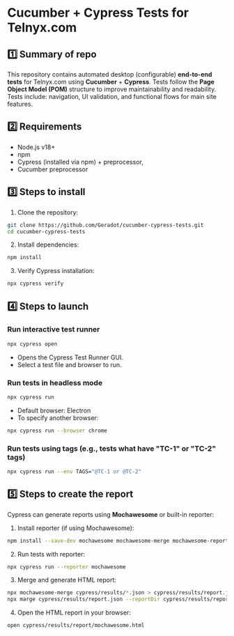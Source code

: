 # Cucumber + Cypress Tests for Telnyx.com

## 1️⃣ Summary of repo

This repository contains automated desktop (configurable) **end-to-end tests** for Telnyx.com using **Cucumber** + **Cypress**.
Tests follow the **Page Object Model (POM)** structure to improve maintainability and readability.
Tests include: navigation, UI validation, and functional flows for main site features.

## 2️⃣ Requirements

- Node.js v18+
- npm
- Cypress (installed via npm) + preprocessor,
- Cucumber preprocessor

## 3️⃣ Steps to install

1. Clone the repository:

```bash
git clone https://github.com/Geradot/cucumber-cypress-tests.git
cd cucumber-cypress-tests
```

2. Install dependencies:

```bash
npm install
```

3. Verify Cypress installation:

```bash
npx cypress verify
```

## 4️⃣ Steps to launch

### Run interactive test runner

```bash
npx cypress open
```

- Opens the Cypress Test Runner GUI.
- Select a test file and browser to run.

### Run tests in headless mode

```bash
npx cypress run
```

- Default browser: Electron
- To specify another browser:

```bash
npx cypress run --browser chrome
```

### Run tests using tags (e.g., tests what have "TC-1" or "TC-2" tags)

```bash
npx cypress run --env TAGS="@TC-1 or @TC-2"
```

## 5️⃣ Steps to create the report

Cypress can generate reports using **Mochawesome** or built-in reporter:

1. Install reporter (if using Mochawesome):

```bash
npm install --save-dev mochawesome mochawesome-merge mochawesome-report-generator
```

2. Run tests with reporter:

```bash
npx cypress run --reporter mochawesome
```

3. Merge and generate HTML report:

```bash
npx mochawesome-merge cypress/results/*.json > cypress/results/report.json
npx marge cypress/results/report.json --reportDir cypress/results/report
```

4. Open the HTML report in your browser:

```bash
open cypress/results/report/mochawesome.html
```
